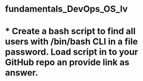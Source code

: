 # fundamentals_DevOps_OS_lv
# * Create a bash script to find all users with /bin/bash CLI in a file password. Load script in to your GitHub repo an provide link as answer.
